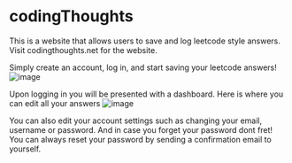 # codingThoughts
This is a website that allows users to save and log leetcode style answers.
Visit codingthoughts.net for the website.

Simply create an account, log in, and start saving your leetcode answers!
![image](https://github.com/user-attachments/assets/2f0aee9a-dbe2-4081-aebc-1fb512c63a0f)

Upon logging in you will be presented with a dashboard. Here is where you can edit all your answers
![image](https://github.com/user-attachments/assets/f12b33b6-1d2d-429a-a8fd-693ebeac89f1)

You can also edit your account settings such as changing your email, username or password.
And in case you forget your password dont fret! You can always reset your password by sending a confirmation email to yourself.

